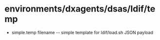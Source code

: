 # environments/dxagents/dsas/ldif/temp
* simple.temp filename -- simple template for ldif/load.sh JSON payload
